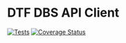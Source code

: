 # DTF DBS API Client

[![Tests](https://github.com/ybelenko/dtf-dbs-client/actions/workflows/main.yml/badge.svg)](https://github.com/ybelenko/dtf-dbs-client/actions/workflows/main.yml)
[![Coverage Status](https://coveralls.io/repos/github/ybelenko/dtf-dbs-client/badge.svg?branch=main)](https://coveralls.io/github/ybelenko/dtf-dbs-client?branch=main)
